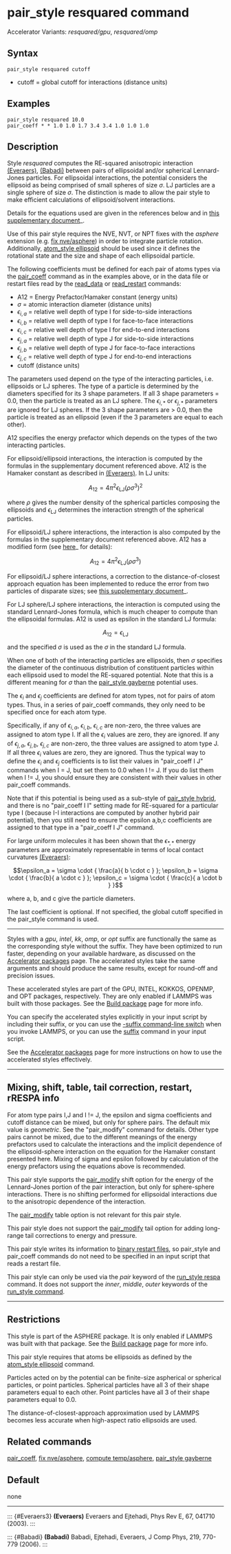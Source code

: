 # pair_style resquared command

Accelerator Variants: *resquared/gpu*, *resquared/omp*

## Syntax

``` LAMMPS
pair_style resquared cutoff
```

-   cutoff = global cutoff for interactions (distance units)

## Examples

``` LAMMPS
pair_style resquared 10.0
pair_coeff * * 1.0 1.0 1.7 3.4 3.4 1.0 1.0 1.0
```

## Description

Style *resquared* computes the RE-squared anisotropic interaction
[(Everaers)](Everaers3), [(Babadi)](Babadi) between pairs of ellipsoidal
and/or spherical Lennard-Jones particles. For ellipsoidal interactions,
the potential considers the ellipsoid as being comprised of small
spheres of size $\sigma$. LJ particles are a single sphere of size
$\sigma$. The distinction is made to allow the pair style to make
efficient calculations of ellipsoid/solvent interactions.

Details for the equations used are given in the references below and in
[this supplementary document](PDF/pair_resquared_extra.pdf)\_.

Use of this pair style requires the NVE, NVT, or NPT fixes with the
*asphere* extension (e.g. [fix nve/asphere](fix_nve_asphere)) in order
to integrate particle rotation. Additionally, [atom_style
ellipsoid](atom_style) should be used since it defines the rotational
state and the size and shape of each ellipsoidal particle.

The following coefficients must be defined for each pair of atoms types
via the [pair_coeff](pair_coeff) command as in the examples above, or in
the data file or restart files read by the [read_data](read_data) or
[read_restart](read_restart) commands:

-   A12 = Energy Prefactor/Hamaker constant (energy units)
-   $\sigma$ = atomic interaction diameter (distance units)
-   $\epsilon_{i,a}$ = relative well depth of type I for side-to-side
    interactions
-   $\epsilon_{i,b}$ = relative well depth of type I for face-to-face
    interactions
-   $\epsilon_{i,c}$ = relative well depth of type I for end-to-end
    interactions
-   $\epsilon_{j,a}$ = relative well depth of type J for side-to-side
    interactions
-   $\epsilon_{j,b}$ = relative well depth of type J for face-to-face
    interactions
-   $\epsilon_{j,c}$ = relative well depth of type J for end-to-end
    interactions
-   cutoff (distance units)

The parameters used depend on the type of the interacting particles,
i.e. ellipsoids or LJ spheres. The type of a particle is determined by
the diameters specified for its 3 shape parameters. If all 3 shape
parameters = 0.0, then the particle is treated as an LJ sphere. The
$\epsilon_{i,*}$ or $\epsilon_{j,*}$ parameters are ignored for LJ
spheres. If the 3 shape parameters are \> 0.0, then the particle is
treated as an ellipsoid (even if the 3 parameters are equal to each
other).

A12 specifies the energy prefactor which depends on the types of the two
interacting particles.

For ellipsoid/ellipsoid interactions, the interaction is computed by the
formulas in the supplementary document referenced above. A12 is the
Hamaker constant as described in [(Everaers)](Everaers3). In LJ units:

$$A_{12} = 4\pi^2\epsilon_{\mathrm{LJ}}(\rho\sigma^3)^2$$

where $\rho$ gives the number density of the spherical particles
composing the ellipsoids and $\epsilon_{\mathrm{LJ}}$ determines the
interaction strength of the spherical particles.

For ellipsoid/LJ sphere interactions, the interaction is also computed
by the formulas in the supplementary document referenced above. A12 has
a modified form (see [here](PDF/pair_resquared_extra.pdf)\_ for
details):

$$A_{12} = 4\pi^2\epsilon_{\mathrm{LJ}}(\rho\sigma^3)$$

For ellipsoid/LJ sphere interactions, a correction to the
distance-of-closest approach equation has been implemented to reduce the
error from two particles of disparate sizes; see [this supplementary
document](PDF/pair_resquared_extra.pdf)\_.

For LJ sphere/LJ sphere interactions, the interaction is computed using
the standard Lennard-Jones formula, which is much cheaper to compute
than the ellipsoidal formulas. A12 is used as epsilon in the standard LJ
formula:

$$A_{12} = \epsilon_{\mathrm{LJ}}$$

and the specified $\sigma$ is used as the $\sigma$ in the standard LJ
formula.

When one of both of the interacting particles are ellipsoids, then
$\sigma$ specifies the diameter of the continuous distribution of
constituent particles within each ellipsoid used to model the RE-squared
potential. Note that this is a different meaning for $\sigma$ than the
[pair_style gayberne](pair_gayberne) potential uses.

The $\epsilon_i$ and $\epsilon_j$ coefficients are defined for atom
types, not for pairs of atom types. Thus, in a series of pair_coeff
commands, they only need to be specified once for each atom type.

Specifically, if any of $\epsilon_{i,a}$, $\epsilon_{i,b}$,
$\epsilon_{i,c}$ are non-zero, the three values are assigned to atom
type I. If all the $\epsilon_i$ values are zero, they are ignored. If
any of $\epsilon_{j,a}$, $\epsilon_{j,b}$, $\epsilon_{j,c}$ are
non-zero, the three values are assigned to atom type J. If all three
$\epsilon_i$ values are zero, they are ignored. Thus the typical way to
define the $\epsilon_i$ and $\epsilon_j$ coefficients is to list their
values in \"pair_coeff I J\" commands when I = J, but set them to 0.0
when I != J. If you do list them when I != J, you should ensure they are
consistent with their values in other pair_coeff commands.

Note that if this potential is being used as a sub-style of [pair_style
hybrid](pair_hybrid), and there is no \"pair_coeff I I\" setting made
for RE-squared for a particular type I (because I-I interactions are
computed by another hybrid pair potential), then you still need to
ensure the epsilon a,b,c coefficients are assigned to that type in a
\"pair_coeff I J\" command.

For large uniform molecules it has been shown that the $\epsilon_{*,*}$
energy parameters are approximately representable in terms of local
contact curvatures [(Everaers)](Everaers3):

$$\epsilon_a = \sigma \cdot { \frac{a}{ b \cdot c } }; \epsilon_b =
\sigma \cdot { \frac{b}{ a \cdot c } }; \epsilon_c = \sigma \cdot {
\frac{c}{ a \cdot b } }$$

where a, b, and c give the particle diameters.

The last coefficient is optional. If not specified, the global cutoff
specified in the pair_style command is used.

------------------------------------------------------------------------

Styles with a *gpu*, *intel*, *kk*, *omp*, or *opt* suffix are
functionally the same as the corresponding style without the suffix.
They have been optimized to run faster, depending on your available
hardware, as discussed on the [Accelerator packages](Speed_packages)
page. The accelerated styles take the same arguments and should produce
the same results, except for round-off and precision issues.

These accelerated styles are part of the GPU, INTEL, KOKKOS, OPENMP, and
OPT packages, respectively. They are only enabled if LAMMPS was built
with those packages. See the [Build package](Build_package) page for
more info.

You can specify the accelerated styles explicitly in your input script
by including their suffix, or you can use the [-suffix command-line
switch](Run_options) when you invoke LAMMPS, or you can use the
[suffix](suffix) command in your input script.

See the [Accelerator packages](Speed_packages) page for more
instructions on how to use the accelerated styles effectively.

------------------------------------------------------------------------

## Mixing, shift, table, tail correction, restart, rRESPA info

For atom type pairs I,J and I != J, the epsilon and sigma coefficients
and cutoff distance can be mixed, but only for sphere pairs. The default
mix value is *geometric*. See the \"pair_modify\" command for details.
Other type pairs cannot be mixed, due to the different meanings of the
energy prefactors used to calculate the interactions and the implicit
dependence of the ellipsoid-sphere interaction on the equation for the
Hamaker constant presented here. Mixing of sigma and epsilon followed by
calculation of the energy prefactors using the equations above is
recommended.

This pair style supports the [pair_modify](pair_modify) shift option for
the energy of the Lennard-Jones portion of the pair interaction, but
only for sphere-sphere interactions. There is no shifting performed for
ellipsoidal interactions due to the anisotropic dependence of the
interaction.

The [pair_modify](pair_modify) table option is not relevant for this
pair style.

This pair style does not support the [pair_modify](pair_modify) tail
option for adding long-range tail corrections to energy and pressure.

This pair style writes its information to [binary restart
files](restart), so pair_style and pair_coeff commands do not need to be
specified in an input script that reads a restart file.

This pair style can only be used via the *pair* keyword of the
[run_style respa](run_style) command. It does not support the *inner*,
*middle*, *outer* keywords of the [run_style command](run_style).

------------------------------------------------------------------------

## Restrictions

This style is part of the ASPHERE package. It is only enabled if LAMMPS
was built with that package. See the [Build package](Build_package) page
for more info.

This pair style requires that atoms be ellipsoids as defined by the
[atom_style ellipsoid](atom_style) command.

Particles acted on by the potential can be finite-size aspherical or
spherical particles, or point particles. Spherical particles have all 3
of their shape parameters equal to each other. Point particles have all
3 of their shape parameters equal to 0.0.

The distance-of-closest-approach approximation used by LAMMPS becomes
less accurate when high-aspect ratio ellipsoids are used.

## Related commands

[pair_coeff](pair_coeff), [fix nve/asphere](fix_nve_asphere), [compute
temp/asphere](compute_temp_asphere), [pair_style
gayberne](pair_gayberne)

## Default

none

------------------------------------------------------------------------

::: {#Everaers3}
**(Everaers)** Everaers and Ejtehadi, Phys Rev E, 67, 041710 (2003).
:::

::: {#Babadi}
**(Babadi)** Babadi, Ejtehadi, Everaers, J Comp Phys, 219, 770-779
(2006).
:::
